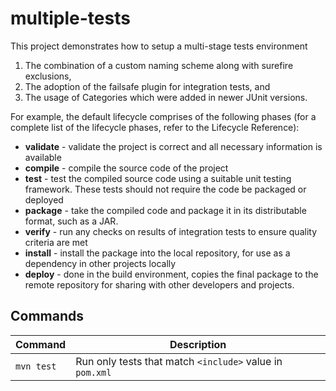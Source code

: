 # multiple-tests

This project demonstrates how to setup a multi-stage tests environment

1. The combination of a custom naming scheme along with surefire exclusions,
1. The adoption of the failsafe plugin for integration tests, and
1. The usage of Categories which were added in newer JUnit versions.

For example, the default lifecycle comprises of the following phases (for a complete list of the lifecycle phases, refer to the Lifecycle Reference):

- **validate** - validate the project is correct and all necessary information is available
- **compile** - compile the source code of the project
- **test** - test the compiled source code using a suitable unit testing framework. These tests should not require the code be packaged or deployed
- **package** - take the compiled code and package it in its distributable format, such as a JAR.
- **verify** - run any checks on results of integration tests to ensure quality criteria are met
- **install** - install the package into the local repository, for use as a dependency in other projects locally
- **deploy** - done in the build environment, copies the final package to the remote repository for sharing with other developers and projects.

## Commands
Command | Description
---|---
`mvn test` | Run only tests that match `<include>` value in `pom.xml`
